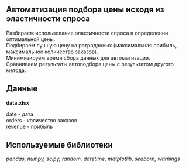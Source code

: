 ## Автоматизация подбора цены исходя из эластичности спроса  

Разбираем использование эластичности спроса в определении оптимальной цены.  
Подбираем лучшую цену на рэтроданных (максимальная прибыль, максимальное количество заказов).  
Минимизируем время сбора данных для автоматизации.  
Сравниваем результаты автоподбора цены с результатом другого метода.  


## Данные
**data.xlsx**    

date - дата  
orders - количество заказов  
revenue - прибыль  

## Используемые библиотеки

*pandas, numpy, scipy, random, datetime, matplotlib, seaborn, warnings* 
